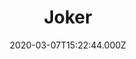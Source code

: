 ---
title: "Joker"
year: 2019
date: 2020-03-07T15:22:44.000Z
permalink: /almanac/movies/2020-03-07-joker/index.html
rating: 3
---